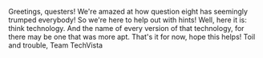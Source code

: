 Greetings, questers! We're amazed at how question eight has seemingly trumped everybody! So we're here to help out with hints! Well, here it is: think technology. And the name of every version of that technology, for there may be one that was more apt. That's it for now, hope this helps! Toil and trouble, Team TechVista
